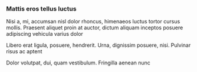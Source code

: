 ### Mattis eros tellus luctus

Nisi a, mi, accumsan nisl dolor rhoncus, himenaeos luctus tortor cursus mollis. Praesent aliquet proin at auctor, dictum aliquam inceptos posuere adipiscing vehicula varius dolor

Libero erat ligula, posuere, hendrerit. Urna, dignissim posuere, nisi. Pulvinar risus ac aptent

Dolor volutpat, dui, quam vestibulum. Fringilla aenean nunc


